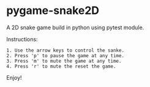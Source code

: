 # pygame-snake2D

A 2D snake game build in python using pytest module.

Instructions:

    1. Use the arrow keys to control the sanke.
    2. Press 'p' to pause the game at any time.
    3. Press 'm' to mute the game at any time.
    4. Press 'r' to mute the reset the game.

Enjoy!
